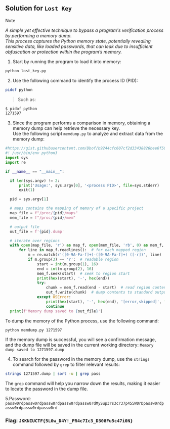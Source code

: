 ## Solution for `Lost Key`
> [!NOTE]
> *A simple yet effective technique to bypass a program's verification process by performing a memory dump. <br>
> This process captures the Python memory state, potentially revealing sensitive data, like loaded passwords, that can leak due to insufficient obfuscation or protection within the program’s memory.*


1. Start by running the program to load it into memory:
  ```sh
  python lost_key.py
  ```
2. Use the following command to identify the process ID (PID):
  ```sh
  pidof python
  ```

> Such as: 
  ```sh
  $ pidof python         
  1271597
  ```
3. Since the program performs a comparison in memory, obtaining a memory dump can help retrieve the necessary key. <br> Use the following script `memdump.py` to analyze and extract data from the memory dump:
  ```python
  #https://gist.githubusercontent.com/Dbof/b9244cfc607cf2d33438826bee6f5056/raw/aa4b75ddb55a58e2007bf12e17daadb0ebebecba/memdump.py
#! /usr/bin/env python3
import sys
import re

if __name__ == "__main__":

    if len(sys.argv) != 2:
        print('Usage:', sys.argv[0], '<process PID>', file=sys.stderr)
        exit(1)

    pid = sys.argv[1]

    # maps contains the mapping of memory of a specific project
    map_file = f"/proc/{pid}/maps"
    mem_file = f"/proc/{pid}/mem"

    # output file
    out_file = f'{pid}.dump'

    # iterate over regions
    with open(map_file, 'r') as map_f, open(mem_file, 'rb', 0) as mem_f, open(out_file, 'wb') as out_f:
        for line in map_f.readlines():  # for each mapped region
            m = re.match(r'([0-9A-Fa-f]+)-([0-9A-Fa-f]+) ([-r])', line)
            if m.group(3) == 'r':  # readable region
                start = int(m.group(1), 16)
                end = int(m.group(2), 16)
                mem_f.seek(start)  # seek to region start
                print(hex(start), '-', hex(end))
                try:
                    chunk = mem_f.read(end - start)  # read region contents
                    out_f.write(chunk)  # dump contents to standard output
                except OSError:
                    print(hex(start), '-', hex(end), '[error,skipped]', file=sys.stderr)
                    continue
    print(f'Memory dump saved to {out_file}')
  ```
  To dump the memory of the Python process, use the following command:
  ```sh
  python memdump.py 1271597
  ```
  If the memory dump is successful, you will see a confirmation message, and the dump file will be saved in the current working directory:
  `Memory dump saved to 1271597.dump`

4. To search for the password in the memory dump, use the `strings` command followed by `grep` to filter relevant results:
  ```sh
  strings 1271597.dump | sort -u | grep pass
  ```
  The `grep` command will help you narrow down the results, making it easier to locate the password in the dump file.

5.Password: `passw0rdpassw0rdpassw0rdpassw0rdpassw0rdMySup3rs3cr37p455W0rDpassw0rdpassw0rdpassw0rdpassw0rd`


### **Flag**: `JKKNIUCTF{5L0w_D4Y!_PR4c7Ic3_D308Fu5c47i0N}`
